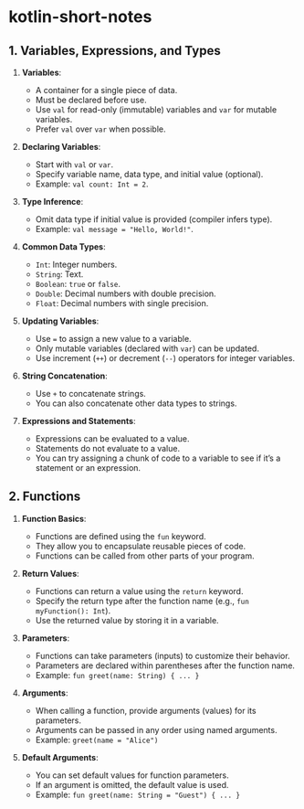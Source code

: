 # kotlin-short-notes

## 1. Variables, Expressions, and Types

1. **Variables**:
   - A container for a single piece of data.
   - Must be declared before use.
   - Use `val` for read-only (immutable) variables and `var` for mutable variables.
   - Prefer `val` over `var` when possible.

2. **Declaring Variables**:
   - Start with `val` or `var`.
   - Specify variable name, data type, and initial value (optional).
   - Example: `val count: Int = 2`.

3. **Type Inference**:
   - Omit data type if initial value is provided (compiler infers type).
   - Example: `val message = "Hello, World!"`.

4. **Common Data Types**:
   - `Int`: Integer numbers.
   - `String`: Text.
   - `Boolean`: `true` or `false`.
   - `Double`: Decimal numbers with double precision.
   - `Float`: Decimal numbers with single precision.

5. **Updating Variables**:
   - Use `=` to assign a new value to a variable.
   - Only mutable variables (declared with `var`) can be updated.
   - Use increment (`++`) or decrement (`--`) operators for integer variables.

6. **String Concatenation**:
   - Use `+` to concatenate strings.
   - You can also concatenate other data types to strings.
    
7. **Expressions and Statements**:
    - Expressions can be evaluated to a value.
    - Statements do not evaluate to a value.
    - You can try assigning a chunk of code to a variable to see if it’s a statement or an expression.


## 2. Functions

1. **Function Basics**:
   - Functions are defined using the `fun` keyword.
   - They allow you to encapsulate reusable pieces of code.
   - Functions can be called from other parts of your program.

2. **Return Values**:
   - Functions can return a value using the `return` keyword.
   - Specify the return type after the function name (e.g., `fun myFunction(): Int`).
   - Use the returned value by storing it in a variable.

3. **Parameters**:
   - Functions can take parameters (inputs) to customize their behavior.
   - Parameters are declared within parentheses after the function name.
   - Example: `fun greet(name: String) { ... }`

4. **Arguments**:
   - When calling a function, provide arguments (values) for its parameters.
   - Arguments can be passed in any order using named arguments.
   - Example: `greet(name = "Alice")`

5. **Default Arguments**:
   - You can set default values for function parameters.
   - If an argument is omitted, the default value is used.
   - Example: `fun greet(name: String = "Guest") { ... }`
